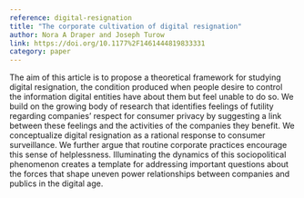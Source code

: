 ```yaml
---
reference: digital-resignation
title: "The corporate cultivation of digital resignation"
author: Nora A Draper and Joseph Turow
link: https://doi.org/10.1177%2F1461444819833331
category: paper
---
```

The aim of this article is to propose a theoretical framework for studying digital resignation, the condition produced when people desire to control the information digital entities have about them but feel unable to do so. We build on the growing body of research that identifies feelings of futility regarding companies’ respect for consumer privacy by suggesting a link between these feelings and the activities of the companies they benefit. We conceptualize digital resignation as a rational response to consumer surveillance. We further argue that routine corporate practices encourage this sense of helplessness. Illuminating the dynamics of this sociopolitical phenomenon creates a template for addressing important questions about the forces that shape uneven power relationships between companies and publics in the digital age.
